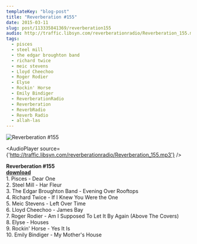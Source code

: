 ```yaml
---
templateKey: "blog-post"
title: "Reverberation #155"
date: 2015-03-11
slug: post/113335841369/reverberation155
audio: http://traffic.libsyn.com/reverberationradio/Reverberation_155.mp3
tags:
  - pisces
  - steel mill
  - the edgar broughton band
  - richard twice
  - meic stevens
  - Lloyd Cheechoo
  - Roger Rodier
  - Elyse
  - Rockin' Horse
  - Emily Bindiger
  - ReverberationRadio
  - Reverberation
  - ReverbRadio
  - Reverb Radio
  - allah-las
---
```


![Reverberation #155](../images/3a06b9953e2c1f434289b01c084e315cb9e16fbd928e31187b3a45eb8ebc335d.jpg)

<AudioPlayer source={'http://traffic.libsyn.com/reverberationradio/Reverberation_155.mp3'} />

<p><b>Reverberation #155<br /></b><b><a href="http://traffic.libsyn.com/reverberationradio/Reverberation_155.mp3">download</a><br /></b>1. Pisces - Dear One<br />2. Steel Mill - Har Fleur<br />3. The Edgar Broughton Band - Evening Over Rooftops<br />4. Richard Twice - If I Knew You Were the One<br />5. Meic Stevens - Left Over Time<br />6. Lloyd Cheechoo - James Bay<br />7. Roger Rodier - Am I Supposed To Let It By Again (Above The Covers)<br />8. Elyse - Houses<br />9. Rockin' Horse - Yes It Is<br />10. Emily Bindiger - My Mother's House</p>
